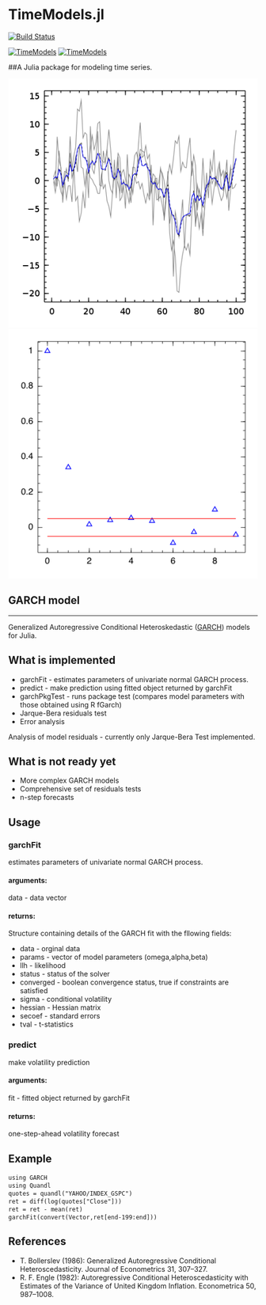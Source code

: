 TimeModels.jl
============
[![Build Status](https://travis-ci.org/JuliaStats/TimeModels.jl.svg?branch=master)](https://travis-ci.org/JuliaStats/TimeModels.jl)

[![TimeModels](http://pkg.julialang.org/badges/TimeModels_0.3.svg)](http://pkg.julialang.org/?pkg=TimeModels&ver=0.3)
[![TimeModels](http://pkg.julialang.org/badges/TimeModels_0.4.svg)](http://pkg.julialang.org/?pkg=TimeModels&ver=0.4)

<!---
[![Coverage Status](https://coveralls.io/repos/JuliaStats/TimeModels.jl/badge.svg?branch=master)](https://coveralls.io/r/JuliaStats/TimeModels.jl?branch=master)
 --> 

##A Julia package for modeling time series. 

![Kalman Demo](png/kalman.png)
![Experimental acf plot](png/acf_plot.png)

## GARCH model
***
Generalized Autoregressive Conditional Heteroskedastic ([GARCH](http://en.wikipedia.org/wiki/Autoregressive_conditional_heteroskedasticity)) models for Julia.

## What is implemented

* garchFit - estimates parameters of univariate normal GARCH process.
* predict - make prediction using fitted object returned by garchFit
* garchPkgTest - runs package test (compares model parameters with those obtained using R fGarch)
* Jarque-Bera residuals test 
* Error analysis

Analysis of model residuals - currently only Jarque-Bera Test implemented.

## What is not ready yet

* More complex GARCH models
* Comprehensive set of residuals tests
* n-step forecasts

## Usage
### garchFit
estimates parameters of univariate normal GARCH process.
#### arguments:
data - data vector
#### returns:
Structure containing details of the GARCH fit with the fllowing fields:

* data - orginal data  
* params - vector of model parameters (omega,alpha,beta)  
* llh - likelihood  
* status - status of the solver  
* converged - boolean convergence status, true if constraints are satisfied  
* sigma - conditional volatility  
* hessian - Hessian matrix
* secoef - standard errors
* tval - t-statistics
  
### predict
make volatility prediction  
#### arguments:
fit - fitted object returned by garchFit  
#### returns:
one-step-ahead volatility forecast  

## Example

    using GARCH
    using Quandl
    quotes = quandl("YAHOO/INDEX_GSPC")
    ret = diff(log(quotes["Close"]))
    ret = ret - mean(ret)
    garchFit(convert(Vector,ret[end-199:end]))

## References
* T. Bollerslev (1986): Generalized Autoregressive Conditional Heteroscedasticity. Journal of Econometrics 31, 307–327.
* R. F. Engle (1982): Autoregressive Conditional Heteroscedasticity with Estimates of the Variance of United Kingdom Inflation. Econometrica 50, 987–1008.
